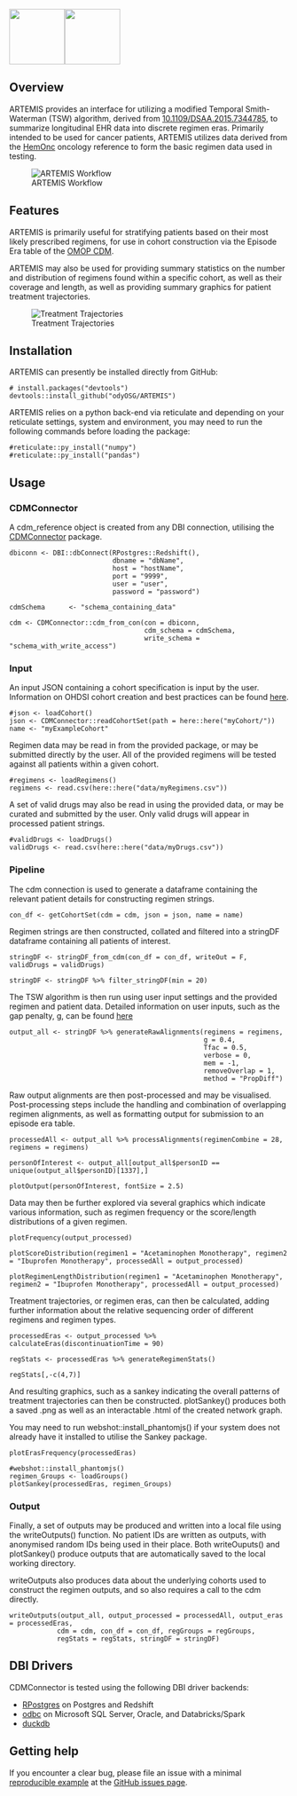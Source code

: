 <p float="left">

<img src="./img/artemis.png" style="vertical-align: center;" width="100"/><img src="./img/ods_logo.jpg" style="vertical-align: center;" width="100"/>

</p>
<!-- README.md is generated from README.Rmd. Please edit that file -->

## Overview

ARTEMIS provides an interface for utilizing a modified Temporal
Smith-Waterman (TSW) algorithm, derived from
[10.1109/DSAA.2015.7344785](https://www.researchgate.net/publication/292331949_Temporal_Needleman-Wunsch),
to summarize longitudinal EHR data into discrete regimen eras. Primarily
intended to be used for cancer patients, ARTEMIS utilizes data derived
from the [HemOnc](https://hemonc.org/wiki/Main_Page) oncology reference
to form the basic regimen data used in testing.

<figure>
<img src="/img/Workflow_Detailed.png?" alt="ARTEMIS Workflow" />
<figcaption aria-hidden="true">ARTEMIS Workflow</figcaption>
</figure>

## Features

ARTEMIS is primarily useful for stratifying patients based on their most
likely prescribed regimens, for use in cohort construction via the
Episode Era table of the [OMOP
CDM](https://www.ohdsi.org/data-standardization/).

ARTEMIS may also be used for providing summary statistics on the number
and distribution of regimens found within a specific cohort, as well as
their coverage and length, as well as providing summary graphics for
patient treatment trajectories.

<figure>
<img src="/img/Networks.png?" alt="Treatment Trajectories" />
<figcaption aria-hidden="true">Treatment Trajectories</figcaption>
</figure>

## Installation

ARTEMIS can presently be installed directly from GitHub:

    # install.packages("devtools")
    devtools::install_github("odyOSG/ARTEMIS")

ARTEMIS relies on a python back-end via reticulate and depending on your
reticulate settings, system and environment, you may need to run the
following commands before loading the package:

    #reticulate::py_install("numpy")
    #reticulate::py_install("pandas")

## Usage

### CDMConnector

A cdm\_reference object is created from any DBI connection, utilising
the [CDMConnector](https://darwin-eu.github.io/CDMConnector/) package.

    dbiconn <- DBI::dbConnect(RPostgres::Redshift(),
                              dbname = "dbName",
                              host = "hostName",
                              port = "9999",
                              user = "user",
                              password = "password")

    cdmSchema      <- "schema_containing_data"

    cdm <- CDMConnector::cdm_from_con(con = dbiconn,
                                      cdm_schema = cdmSchema,
                                      write_schema = "schema_with_write_access")

### Input

An input JSON containing a cohort specification is input by the user.
Information on OHDSI cohort creation and best practices can be found
[here](https://ohdsi.github.io/TheBookOfOhdsi/Cohorts.html).

    #json <- loadCohort()
    json <- CDMConnector::readCohortSet(path = here::here("myCohort/"))
    name <- "myExampleCohort"

Regimen data may be read in from the provided package, or may be
submitted directly by the user. All of the provided regimens will be
tested against all patients within a given cohort.

    #regimens <- loadRegimens()
    regimens <- read.csv(here::here("data/myRegimens.csv"))

A set of valid drugs may also be read in using the provided data, or may
be curated and submitted by the user. Only valid drugs will appear in
processed patient strings.

    #validDrugs <- loadDrugs()
    validDrugs <- read.csv(here::here("data/myDrugs.csv"))

### Pipeline

The cdm connection is used to generate a dataframe containing the
relevant patient details for constructing regimen strings.

    con_df <- getCohortSet(cdm = cdm, json = json, name = name)

Regimen strings are then constructed, collated and filtered into a
stringDF dataframe containing all patients of interest.

    stringDF <- stringDF_from_cdm(con_df = con_df, writeOut = F, validDrugs = validDrugs)

    stringDF <- stringDF %>% filter_stringDF(min = 20)

The TSW algorithm is then run using user input settings and the provided
regimen and patient data. Detailed information on user inputs, such as
the gap penalty, g, can be found [here](www.github.com/odyOSG/ARTEMIS)

    output_all <- stringDF %>% generateRawAlignments(regimens = regimens,
                                                     g = 0.4,
                                                     Tfac = 0.5,
                                                     verbose = 0,
                                                     mem = -1,
                                                     removeOverlap = 1,
                                                     method = "PropDiff")

Raw output alignments are then post-processed and may be visualised.
Post-processing steps include the handling and combination of
overlapping regimen alignments, as well as formatting output for
submission to an episode era table.

    processedAll <- output_all %>% processAlignments(regimenCombine = 28, regimens = regimens)

    personOfInterest <- output_all[output_all$personID == unique(output_all$personID)[1337],]

    plotOutput(personOfInterest, fontSize = 2.5)

Data may then be further explored via several graphics which indicate
various information, such as regimen frequency or the score/length
distributions of a given regimen.

    plotFrequency(output_processed)

    plotScoreDistribution(regimen1 = "Acetaminophen Monotherapy", regimen2 = "Ibuprofen Monotherapy", processedAll = output_processed)

    plotRegimenLengthDistribution(regimen1 = "Acetaminophen Monotherapy", regimen2 = "Ibuprofen Monotherapy", processedAll = output_processed)

Treatment trajectories, or regimen eras, can then be calculated, adding
further information about the relative sequencing order of different
regimens and regimen types.

    processedEras <- output_processed %>% calculateEras(discontinuationTime = 90)

    regStats <- processedEras %>% generateRegimenStats()

    regStats[,-c(4,7)]

And resulting graphics, such as a sankey indicating the overall patterns
of treatment trajectories can then be constructed. plotSankey() produces
both a saved .png as well as an interactable .html of the created
network graph.

You may need to run webshot::install\_phantomjs() if your system does
not already have it installed to utilise the Sankey package.

    plotErasFrequency(processedEras)

    #webshot::install_phantomjs()
    regimen_Groups <- loadGroups()
    plotSankey(processedEras, regimen_Groups)

### Output

Finally, a set of outputs may be produced and written into a local file
using the writeOutputs() function. No patient IDs are written as
outputs, with anonymised random IDs being used in their place. Both
writeOuputs() and plotSankey() produce outputs that are automatically
saved to the local working directory.

writeOutputs also produces data about the underlying cohorts used to
construct the regimen outputs, and so also requires a call to the cdm
directly.

    writeOutputs(output_all, output_processed = processedAll, output_eras = processedEras,
                cdm = cdm, con_df = con_df, regGroups = regGroups,
                regStats = regStats, stringDF = stringDF)

## DBI Drivers

CDMConnector is tested using the following DBI driver backends:

-   [RPostgres](https://rpostgres.r-dbi.org/reference/postgres) on
    Postgres and Redshift
-   [odbc](https://solutions.posit.co/connections/db/r-packages/odbc/)
    on Microsoft SQL Server, Oracle, and Databricks/Spark
-   [duckdb](https://duckdb.org/docs/api/r)

## Getting help

If you encounter a clear bug, please file an issue with a minimal
[reproducible example](https://reprex.tidyverse.org/) at the [GitHub
issues page](https://github.com/OdyOSG/ARTEMIS/issues).
